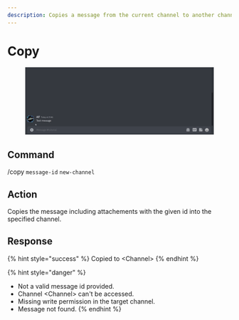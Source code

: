 ```yaml
---
description: Copies a message from the current channel to another channel.
---
```


# Copy

<figure><img src="../../.gitbook/assets/Seymour-Copy.gif" alt=""><figcaption></figcaption></figure>

## Command

/copy `message-id` `new-channel`

## Action

Copies the message including attachements with the given id into the specified channel.

## Response

{% hint style="success" %}
Copied to \<Channel>
{% endhint %}

{% hint style="danger" %}
* Not a valid message id provided.
* Channel \<Channel> can't be accessed.
* Missing write permission in the target channel.
* Message not found.
{% endhint %}
